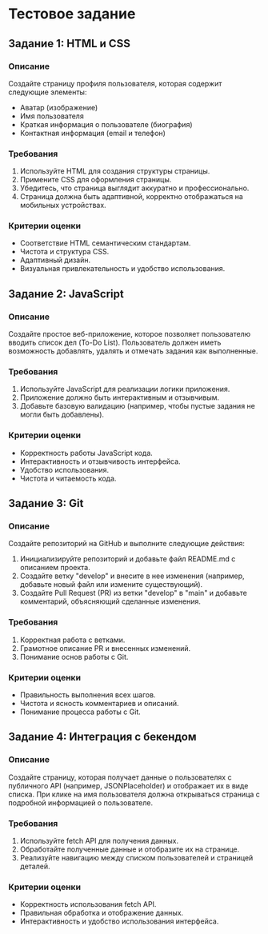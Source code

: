 # Тестовое задание

## Задание 1: HTML и CSS

### Описание
Создайте страницу профиля пользователя, которая содержит следующие элементы:
- Аватар (изображение)
- Имя пользователя
- Краткая информация о пользователе (биография)
- Контактная информация (email и телефон)

### Требования
1. Используйте HTML для создания структуры страницы.
2. Примените CSS для оформления страницы.
3. Убедитесь, что страница выглядит аккуратно и профессионально.
4. Страница должна быть адаптивной, корректно отображаться на мобильных устройствах.

### Критерии оценки
- Соответствие HTML семантическим стандартам.
- Чистота и структура CSS.
- Адаптивный дизайн.
- Визуальная привлекательность и удобство использования.

## Задание 2: JavaScript

### Описание
Создайте простое веб-приложение, которое позволяет пользователю вводить список дел (To-Do List). Пользователь должен иметь возможность добавлять, удалять и отмечать задания как выполненные.

### Требования
1. Используйте JavaScript для реализации логики приложения.
2. Приложение должно быть интерактивным и отзывчивым.
3. Добавьте базовую валидацию (например, чтобы пустые задания не могли быть добавлены).

### Критерии оценки
- Корректность работы JavaScript кода.
- Интерактивность и отзывчивость интерфейса.
- Удобство использования.
- Чистота и читаемость кода.

## Задание 3: Git

### Описание
Создайте репозиторий на GitHub и выполните следующие действия:
1. Инициализируйте репозиторий и добавьте файл README.md с описанием проекта.
2. Создайте ветку "develop" и внесите в нее изменения (например, добавьте новый файл или измените существующий).
3. Создайте Pull Request (PR) из ветки "develop" в "main" и добавьте комментарий, объясняющий сделанные изменения.

### Требования
1. Корректная работа с ветками.
2. Грамотное описание PR и внесенных изменений.
3. Понимание основ работы с Git.

### Критерии оценки
- Правильность выполнения всех шагов.
- Чистота и ясность комментариев и описаний.
- Понимание процесса работы с Git.

## Задание 4: Интеграция с бекендом

### Описание
Создайте страницу, которая получает данные о пользователях с публичного API (например, JSONPlaceholder) и отображает их в виде списка. При клике на имя пользователя должна открываться страница с подробной информацией о пользователе.

### Требования
1. Используйте fetch API для получения данных.
2. Обработайте полученные данные и отобразите их на странице.
3. Реализуйте навигацию между списком пользователей и страницей деталей.

### Критерии оценки
- Корректность использования fetch API.
- Правильная обработка и отображение данных.
- Интерактивность и удобство использования интерфейса.
